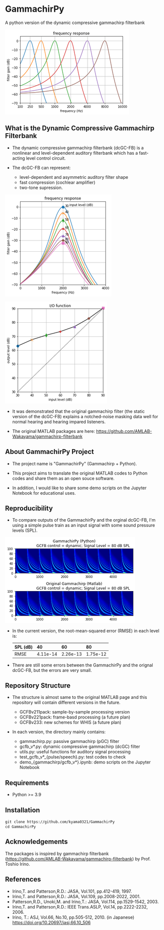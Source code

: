 # GammachirPy

A python version of the dynamic compressive gammachirp filterbank

![](./figs/frequency_response.jpg)

## What is the Dynamic Compressive Gammachirp Filterbank

- The dynamic compressive gammachirp filterbank (dcGC-FB) is a nonlinear and level-dependent auditory filterbank which has a fast-acting level control circuit.

- The dcGC-FB can represent:
  - level-dependent and asymmetric auditory filter shape
  - fast compression (cochlear amplifier)
  - two-tone supression.

![](./figs/filter_level_dependency.jpg)

![](./figs/IO_function.jpg)


- It was demonstrated that the original gammachirp filter (the static version of the dcGC-FB) explains a notched-noise masking data well for normal hearing and hearing impared listeners.
  
- The original MATLAB packages are here: https://github.com/AMLAB-Wakayama/gammachirp-filterbank


## About GammachirPy Project

- The project name is "GammachirPy" (Gammachirp + Python).

- This project aims to translate the original MATLAB codes to Python codes and share them as an open souce software.
  
- In addition, I would like to share some demo scripts on the Jupyter Notebook for educational uses.


## Reproducibility

- To compare outputs of the GammachirPy and the orginal dcGC-FB, I'm using a simple pulse train as an input signal with some sound pressure levels (SPL).
  
![](./figs/gammachirpy_gammachirp.jpg)


- In the current version, the root-mean-squared error (RMSE) in each level is:

    | SPL (dB) | 40 | 60 | 80 |
    | --- | --- | --- | --- |
    | RMSE    | 4.11e-14 | 2.26e-13 | 1.75e-12 |

- There are still some errors between the GammachirPy and the orignal dcGC-FB, but the errors are very small.


## Repository Structure

- The structure is almost same to the original MATLAB page and this repository will contain different versions in the future.
  - GCFBv211pack: sample-by-sample processing version
  - GCFBv221pack: frame-basd processing (a future plan)
  - GCFBv233: new schemes for WHIS (a future plan)

- In each version, the directory mainly contains:
  - gammachirp.py: passive gammachirp (pGC) filter
  - gcfb_v*.py: dynamic compressive gammachirp (dcGC) filter
  - utils.py: useful functions for auditory signal processing
  - test_gcfb_v*_{pulse/speech}.py: test codes to check
  - demo_{gammachirp/gcfb_v*}.ipynb: demo scripts on the Jupyter Notebook

## Requirements

- Python >= 3.9

## Installation

    git clone https://github.com/kyama0321/GammachirPy
    cd GammachirPy


## Acknowledgements

The packages is inspired by gammachirp filterbank (https://github.com/AMLAB-Wakayama/gammachirp-filterbank) by Prof. Toshio Irino.

## References

- Irino,T. and Patterson,R.D.: JASA, Vol.101, pp.412-419, 1997.  
- Irino,T. and Patterson,R.D.: JASA, Vol.109, pp.2008-2022, 2001.
- Patterson,R.D., Unoki,M. and Irino,T.: JASA, Vol.114, pp.1529-1542, 2003.
- Irino,T. and Patterson,R.D.: IEEE Trans.ASLP, Vol.14, pp.2222-2232, 2006.
- Irino, T.: ASJ, Vol.66, No.10, pp.505-512, 2010. (in Japanese)
https://doi.org/10.20697/jasj.66.10_506